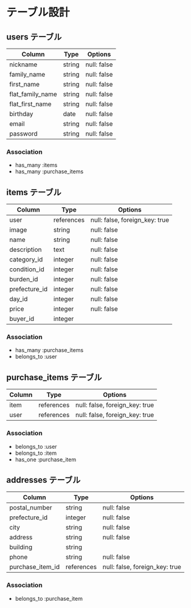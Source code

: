 # テーブル設計

## users テーブル

| Column           | Type   | Options    |
| ---------------- | ------ | ----------- |
| nickname         | string | null: false |
| family_name      | string | null: false |
| first_name       | string | null: false |
| flat_family_name | string | null: false |
| flat_first_name  | string | null: false |
| birthday         | date   | null: false |
| email            | string | null: false |
| password         | string | null: false | 

### Association
- has_many :items
- has_many :purchase_items

## items テーブル

| Column        | Type       | Options                        |
| ------------- | ---------- | ------------------------------ |
| user          | references | null: false, foreign_key: true |
| image         | string     | null: false                    |
| name          | string     | null: false                    |
| description   | text       | null: false                    |
| category_id   | integer    | null: false                    |
| condition_id  | integer    | null: false                    |
| burden_id     | integer    | null: false                    |
| prefecture_id | integer    | null: false                    |
| day_id        | integer    | null: false                    |
| price         | integer    | null: false                    |
| buyer_id      | integer    |                                |


### Association

- has_many :purchase_items
- belongs_to :user

## purchase_items テーブル

| Column  | Type    | Options                        |
| ------- | ------- | ------------------------------ |
| item    | references | null: false, foreign_key: true |
| user    | references | null: false, foreign_key: true |

### Association

- belongs_to :user
- belongs_to :item
- has_one :purchase_item

## addresses テーブル

| Column           | Type       | Options                        |
| ---------------- | ---------- | ------------------------------ |
| postal_number    | string     | null: false                    |
| prefecture_id    | integer    | null: false                    |
| city             | string     | null: false                    |
| address          | string     | null: false                    |
| building         | string     |                                |
| phone            | string     | null: false                    |
| purchase_item_id | references | null: false, foreign_key: true |
 ### Association

 - belongs_to :purchase_item
